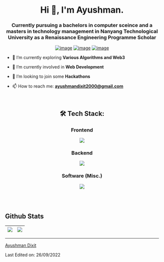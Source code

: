 <h1 align="center">Hi 👋, I'm Ayushman.</h1>
<h3 align="center">Currently pursuing a bachelors in computer sceince and a masters in technology management in Nanyang Technological University as a Renaissance Engineering Programme Scholar</h3>
<div align="center">

[![image](https://img.shields.io/badge/LinkedIn-0077B5?style=for-the-badge&logo=linkedin&logoColor=white)](https://www.linkedin.com/in/ayushman-dixit-516a0b202/)
[![image](https://img.shields.io/badge/Gmail-D14836?style=for-the-badge&logo=gmail&logoColor=white)](mailto:ayushmandixit2000@gmail.com)
[![image](https://img.shields.io/badge/Telegram-188AD5?style=for-the-badge&logo=telegram&logoColor=white)](https://t.me/ayushman11)

  
</div>

- 🔭 I’m currently exploring **Various Algorithms and Web3**

- 🌱 I’m currently involved in **Web Development**

- 👯 I’m looking to join some **Hackathons**

- 📫 How to reach me: **ayushmandixit2000@gmail.com**

<br />

<h2 align="center"> 🛠 Tech Stack:</h2>

<div align="center">
  <h3>Frontend</h3>
  <p>
    <a href="https://skillicons.dev">
      <img src="https://skillicons.dev/icons?i=html,css,js,react,tailwind,bootstrap,redux,figma" />
    </a>
  </p>
  <h3>Backend</h3>
  <p>
    <a href="https://skillicons.dev">
      <img src="https://skillicons.dev/icons?i=nodejs,express,flask,django,mongodb,firebase,mysql" />
    </a>
  </p>
  <h3>Software (Misc.)</h3>
  <p>
    <a href="https://skillicons.dev">
      <img src="https://skillicons.dev/icons?i=c,solidity,git,selenium" />
    </a>
  </p>
  <br />
</div>

<br />

## Github Stats

| <img src="https://github-readme-stats.vercel.app/api?username=ayushmandixit2000&&show_icons=true&count_private=true&theme=github_dark"> | <img src="https://github-readme-streak-stats.herokuapp.com/?user=ayushmandixit2000&theme=blueberry_duo"/> |
| ------------------------------------------------------------------------------------------------------------------------------ | ------------------------------------------------------------------------------------------------ |


------

[Ayushman Dixit](https://github.com/ayushmandixit2000)

Last Edited on: 26/09/2022
